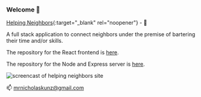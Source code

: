 ### Welcome 👋

[Helping Neighbors](https://www.helping-neighbors.nicholaskunz.com){:target="_blank" rel="noopener"} - :couple:

A full stack application to connect neighbors under the premise of bartering their time and/or skills. 

The repository for the React frontend is [here](https://www.github.com/ntkunz/helping_neighbors).

The repository for the Node and Express server is [here](https://www.github.com/ntkunz/hn_db).

![screencast of helping neighbors site](https://user-images.githubusercontent.com/33107555/233460679-af674c66-0b78-4ad7-a2e3-a20fb94c11af.gif)


📫 mrnicholaskunz@gmail.com

